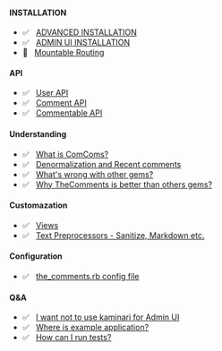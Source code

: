 #### INSTALLATION
* :white_check_mark: &nbsp; [ADVANCED INSTALLATION](advanced_installation.md)
* :white_check_mark: &nbsp; [ADMIN UI INSTALLATION](admin_ui_installation.md)
* :no_entry_sign: &nbsp; [Mountable Routing](#)

#### API
* :white_check_mark: &nbsp; [User API](user_api.md)
* :white_check_mark: &nbsp; [Comment API](comment_api.md)
* :white_check_mark: &nbsp; [Commentable API](commentable_api.md)

#### Understanding
* :white_check_mark: &nbsp; [What is ComComs?](what_is_comcoms.md)
* :white_check_mark: &nbsp; [Denormalization and Recent comments](denormalization_and_recent_comments.md)
* :white_check_mark: &nbsp; [What's wrong with other gems?](whats_wrong_with_other_gems.md)
* :white_check_mark: &nbsp; [Why TheComments is better than others gems?](whats_wrong_with_other_gems.md#why-thecomments-is-better-than-others-gems)

#### Customazation
* :white_check_mark: &nbsp; [Views](customazation_of_views.md)
* :white_check_mark: &nbsp; [Text Preprocessors - Sanitize, Markdown etc.](content_preprocessors.md)

#### Configuration
* :white_check_mark: &nbsp; [the_comments.rb config file](config_file.md)

#### Q&A
* :white_check_mark: &nbsp; [I want not to use kaminari for Admin UI](pagination.md)
* :white_check_mark: &nbsp; [Where is example application?](where_is_example_application.md)
* :white_check_mark: &nbsp; [How can I run tests?](where_is_example_application.md#run-tests)

